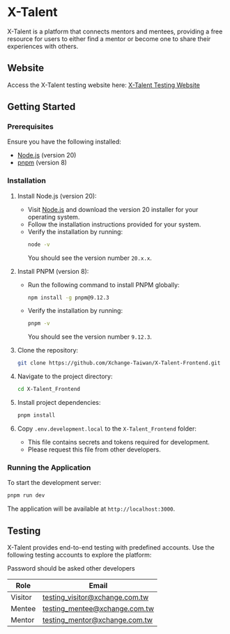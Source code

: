 # X-Talent

X-Talent is a platform that connects mentors and mentees, providing a free resource for users to either find a mentor or become one to share their experiences with others.

## Website

Access the X-Talent testing website here: [X-Talent Testing Website](https://xtalent.vercel.app/)

## Getting Started

### Prerequisites

Ensure you have the following installed:

- [Node.js](https://nodejs.org/) (version 20)
- [pnpm](https://pnpm.io/) (version 8)

### Installation

1. Install Node.js (version 20):

   - Visit [Node.js](https://nodejs.org/) and download the version 20 installer for your operating system.
   - Follow the installation instructions provided for your system.
   - Verify the installation by running:
     ```bash
     node -v
     ```
     You should see the version number `20.x.x`.

2. Install PNPM (version 8):

   - Run the following command to install PNPM globally:
     ```bash
     npm install -g pnpm@9.12.3
     ```
   - Verify the installation by running:
     ```bash
     pnpm -v
     ```
     You should see the version number `9.12.3`.

3. Clone the repository:

   ```bash
   git clone https://github.com/Xchange-Taiwan/X-Talent-Frontend.git
   ```

4. Navigate to the project directory:

   ```bash
   cd X-Talent_Frontend
   ```

5. Install project dependencies:

   ```bash
   pnpm install
   ```

6. Copy `.env.development.local` to the `X-Talent_Frontend` folder:
   - This file contains secrets and tokens required for development.
   - Please request this file from other developers.

### Running the Application

To start the development server:

```bash
pnpm run dev
```

The application will be available at `http://localhost:3000`.

## Testing

X-Talent provides end-to-end testing with predefined accounts. Use the following testing accounts to explore the platform:

Password should be asked other developers

| Role    | Email                          |
| ------- | ------------------------------ |
| Visitor | testing_visitor@xchange.com.tw |
| Mentee  | testing_mentee@xchange.com.tw  |
| Mentor  | testing_mentor@xchange.com.tw  |
